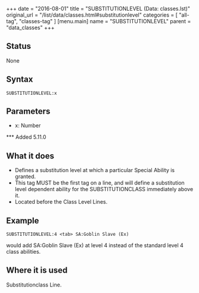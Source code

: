 +++
date = "2016-08-01"
title = "SUBSTITUTIONLEVEL (Data: classes.lst)"
original_url = "/list/data/classes.html#substitutionlevel"
categories = [ "all-tag", "classes-tag" ]
[menu.main]
    name = "SUBSTITUTIONLEVEL"
    parent = "data_classes"
+++

## Status

None

## Syntax

`SUBSTITUTIONLEVEL:x`

## Parameters

-   x: Number



<span id="substitutionlevel"></span> \*\*\* Added 5.11.0

What it does
------------

-   Defines a substitution level at which a particular Special Ability
    is granted.
-   This tag MUST be the first tag on a line, and will define a
    substitution level dependent ability for the SUBSTITUTIONCLASS
    immediately above it.
-   Located before the Class Level Lines.

Example
-------

`SUBSTITUTIONLEVEL:4 <tab> SA:Goblin Slave (Ex)`

would add SA:Goblin Slave (Ex) at level 4 instead of the standard level
4 class abilities.

Where it is used
----------------

Substitutionclass Line.

